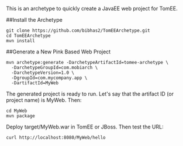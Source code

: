 This is an archetype to quickly create a JavaEE web project for TomEE.

##Install the Archetype
```
git clone https://github.com/bibhas2/TomEEArchetype.git
cd TomEEArchetype
mvn install
```

##Generate a New Pink Based Web Project

```
mvn archetype:generate -DarchetypeArtifactId=tomee-archetype \
  -DarchetypeGroupId=com.mobiarch \
  -DarchetypeVersion=1.0 \
  -DgroupId=com.mycompany.app \
  -DartifactId=MyWeb
```

The generated project is ready to run. Let's say that the artifact ID (or project name) is MyWeb. 
Then:

```
cd MyWeb
mvn package
```

Deploy target/MyWeb.war in TomEE or JBoss. Then test the URL:

```
curl http://localhost:8080/MyWeb/hello
```
